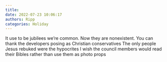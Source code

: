 ```yaml
---
title: 
date: 2022-07-23 10:06:17
authors: Ripp
categories: Holiday
---
```


 It use to be jubilees we’re common.  Now they are nonexistent.  You can thank the developers posing as Christian conservatives
The only people Jesus rebuked were the hypocrites
I wish the council members would read their Bibles rather than use them as photo props